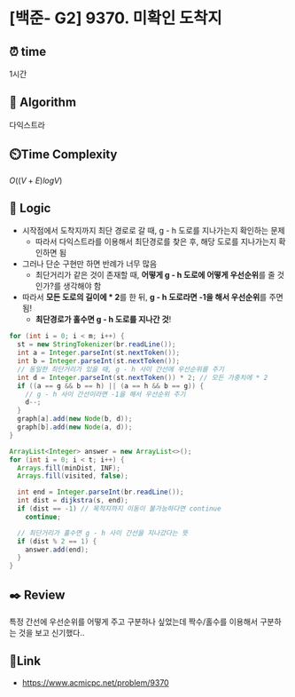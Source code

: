 # [백준- G2] 9370. 미확인 도착지
 
## ⏰  **time**
1시간

## :pushpin: **Algorithm**
다익스트라

## ⏲️**Time Complexity**
$O((V+E)logV)$

## :round_pushpin: **Logic**
- 시작점에서 도착지까지 최단 경로로 갈 때, g - h 도로를 지나가는지 확인하는 문제
  - 따라서 다익스트라를 이용해서 최단경로를 찾은 후, 해당 도로를 지나가는지 확인하면 됨
- 그러나 단순 구현만 하면 반례가 너무 많음
  - 최단거리가 같은 것이 존재할 때, **어떻게 g - h 도로에 어떻게 우선순위**를 줄 것인가?를 생각해야 함
- 따라서 **모든 도로의 길이에 * 2**를 한 뒤, **g - h 도로라면 -1을 해서 우선순위**를 주면 됨!
  - **최단경로가 홀수면 g - h 도로를 지나간 것**!
```java
for (int i = 0; i < m; i++) {
  st = new StringTokenizer(br.readLine());
  int a = Integer.parseInt(st.nextToken());
  int b = Integer.parseInt(st.nextToken());
  // 동일한 최단거리가 있을 때, g - h 사이 간선에 우선순위를 주기
  int d = Integer.parseInt(st.nextToken()) * 2; // 모든 가중치에 * 2
  if ((a == g && b == h) || (a == h && b == g)) {
    // g - h 사이 간선이라면 -1을 해서 우선순위 주기
    d--;
  }
  graph[a].add(new Node(b, d));
  graph[b].add(new Node(a, d));
}

ArrayList<Integer> answer = new ArrayList<>();
for (int i = 0; i < t; i++) {
  Arrays.fill(minDist, INF);
  Arrays.fill(visited, false);

  int end = Integer.parseInt(br.readLine());
  int dist = dijkstra(s, end);
  if (dist == -1) // 목적지까지 이동이 불가능하다면 continue
    continue;

  // 최단거리가 홀수면 g - h 사이 간선을 지나갔다는 뜻
  if (dist % 2 == 1) {
    answer.add(end);
  }
}
```

## :black_nib: **Review**
특정 간선에 우선순위를 어떻게 주고 구분하나 싶었는데 짝수/홀수를 이용해서 구분하는 것을 보고 신기했다.. 

## 📡**Link**
- https://www.acmicpc.net/problem/9370
